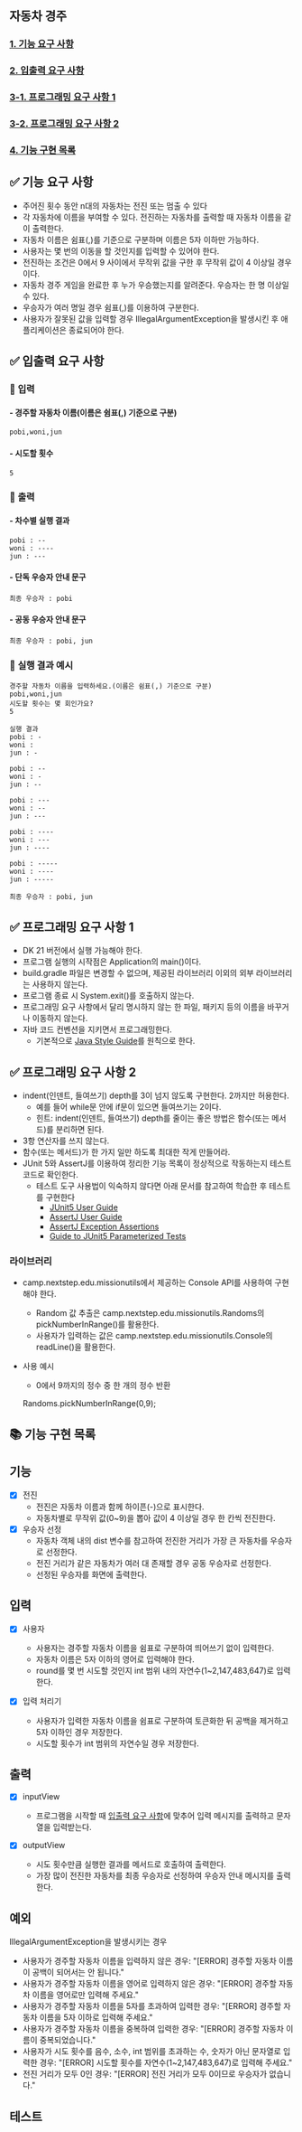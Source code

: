## 자동차 경주

### [1. 기능 요구 사항](#functional-requirements)

### [2. 입출력 요구 사항](#io-requirements)

### [3-1. 프로그래밍 요구 사항 1](#programming-requirements1)
### [3-2. 프로그래밍 요구 사항 2](#programming-requirements2)

### [4. 기능 구현 목록](#implement-list)

## ✅ 기능 요구 사항 <a id="functional-requirements"></a>

- 주어진 횟수 동안 n대의 자동차는 전진 또는 멈출 수 있다
- 각 자동차에 이름을 부여할 수 있다. 전진하는 자동차를 출력할 때 자동차 이름을 같이 출력한다.
- 자동차 이름은 쉼표(,)를 기준으로 구분하며 이름은 5자 이하만 가능하다.
- 사용자는 몇 번의 이동을 할 것인지를 입력할 수 있어야 한다.
- 전진하는 조건은 0에서 9 사이에서 무작위 값을 구한 후 무작위 값이 4 이상일 경우이다.
- 자동차 경주 게임을 완료한 후 누가 우승했는지를 알려준다. 우승자는 한 명 이상일 수 있다.
- 우승자가 여러 명일 경우 쉼표(,)를 이용하여 구분한다.
- 사용자가 잘못된 값을 입력할 경우 IllegalArgumentException을 발생시킨 후 애플리케이션은 종료되어야 한다.

## ✅ 입출력 요구 사항 <a id="functional-requirements"></a>

### 📍 **입력**

#### - 경주할 자동차 이름(이름은 쉼표(,) 기준으로 구분)
    
    pobi,woni,jun

#### - 시도할 횟수

    5

### 📍 **출력**

#### - 차수별 실행 결과

    pobi : --
    woni : ----
    jun : ---

#### - 단독 우승자 안내 문구

    최종 우승자 : pobi

#### - 공동 우승자 안내 문구
    
    최종 우승자 : pobi, jun

### 📍 **실행 결과 예시**

    경주할 자동차 이름을 입력하세요.(이름은 쉼표(,) 기준으로 구분)
    pobi,woni,jun
    시도할 횟수는 몇 회인가요?
    5
    
    실행 결과
    pobi : -
    woni :
    jun : -
    
    pobi : --
    woni : -
    jun : --
    
    pobi : ---
    woni : --
    jun : ---
    
    pobi : ----
    woni : ---
    jun : ----
    
    pobi : -----
    woni : ----
    jun : -----
    
    최종 우승자 : pobi, jun

## ✅ 프로그래밍 요구 사항 1 <a id="programming-requirements1"></a>

- DK 21 버전에서 실행 가능해야 한다.
- 프로그램 실행의 시작점은 Application의 main()이다.
- build.gradle 파일은 변경할 수 없으며, 제공된 라이브러리 이외의 외부 라이브러리는 사용하지 않는다.
- 프로그램 종료 시 System.exit()를 호출하지 않는다.
- 프로그래밍 요구 사항에서 달리 명시하지 않는 한 파일, 패키지 등의 이름을 바꾸거나 이동하지 않는다.
- 자바 코드 컨벤션을 지키면서 프로그래밍한다.
    - 기본적으로 [Java Style Guide](#https://github.com/woowacourse/woowacourse-docs/tree/main/styleguide/java)를 원칙으로 한다.

## ✅ 프로그래밍 요구 사항 2 <a id="programming-requirements2"></a>

- indent(인덴트, 들여쓰기) depth를 3이 넘지 않도록 구현한다. 2까지만 허용한다.
  - 예를 들어 while문 안에 if문이 있으면 들여쓰기는 2이다.
  - 힌트: indent(인덴트, 들여쓰기) depth를 줄이는 좋은 방법은 함수(또는 메서드)를 분리하면 된다.
- 3항 연산자를 쓰지 않는다.
- 함수(또는 메서드)가 한 가지 일만 하도록 최대한 작게 만들어라.
- JUnit 5와 AssertJ를 이용하여 정리한 기능 목록이 정상적으로 작동하는지 테스트 코드로 확인한다.
  - 테스트 도구 사용법이 익숙하지 않다면 아래 문서를 참고하여 학습한 후 테스트를 구현한다
    - [JUnit5 User Guide](#https://junit.org/junit5/docs/current/user-guide/)
    - [AssertJ User Guide](#https://assertj.github.io/doc/)
    - [AssertJ Exception Assertions](#https://www.baeldung.com/assertj-exception-assertion)
    - [Guide to JUnit5 Parameterized Tests](#https://www.baeldung.com/parameterized-tests-junit-5)

### 라이브러리

- camp.nextstep.edu.missionutils에서 제공하는 Console API를 사용하여 구현해야 한다.
    - Random 값 추출은 camp.nextstep.edu.missionutils.Randoms의 pickNumberInRange()를 활용한다.
    - 사용자가 입력하는 값은 camp.nextstep.edu.missionutils.Console의 readLine()을 활용한다.
  
- 사용 예시
    - 0에서 9까지의 정수 중 한 개의 정수 반환


    Randoms.pickNumberInRange(0,9);

## 📚 기능 구현 목록 <a id="implement-list"></a>

## 기능
  
- [x] 전진 
  - 전진은 자동차 이름과 함께 하이픈(-)으로 표시한다.
  - 자동차별로 무작위 값(0~9)을 뽑아 값이 4 이상일 경우 한 칸씩 전진한다.
- [x] 우승자 선정
  - 자동차 객체 내의 dist 변수를 참고하여 전진한 거리가 가장 큰 자동차를 우승자로 선정한다.
  - 전진 거리가 같은 자동차가 여러 대 존재할 경우 공동 우승자로 선정한다.
  - 선정된 우승자를 화면에 출력한다.


## 입력

- [x] 사용자
  - 사용자는 경주할 자동차 이름을 쉼표로 구분하여 띄어쓰기 없이 입력한다.
  - 자동차 이름은 5자 이하의 영어로 입력해야 한다.
  - round를 몇 번 시도할 것인지 int 범위 내의 자연수(1~2,147,483,647)로 입력한다.

- [x] 입력 처리기
  - 사용자가 입력한 자동차 이름을 쉼표로 구분하여 토큰화한 뒤 공백을 제거하고 5자 이하인 경우 저장한다.
  - 시도할 횟수가 int 범위의 자연수일 경우 저장한다.

## 출력

- [x] inputView
  - 프로그램을 시작할 때 [입출력 요구 사항](#-입출력-요구-사항-a-idfunctional-requirementsa)에 맞추어 입력 메시지를 출력하고 문자열을 입력받는다.

- [x] outputView
  - 시도 횟수만큼 실행한 결과를 메서드로 호출하여 출력한다.
  - 가장 많이 전진한 자동차를 최종 우승자로 선정하여 우승자 안내 메시지를 출력한다.

## 예외
IllegalArgumentException을 발생시키는 경우
- 사용자가 경주할 자동차 이름을 입력하지 않은 경우: "[ERROR] 경주할 자동차 이름이 공백이 되어서는 안 됩니다."
- 사용자가 경주할 자동차 이름을 영어로 입력하지 않은 경우: "[ERROR] 경주할 자동차 이름을 영어로만 입력해 주세요."  
- 사용자가 경주할 자동차 이름을 5자를 초과하여 입력한 경우: "[ERROR] 경주할 자동차 이름을 5자 이하로 입력해 주세요."
- 사용자가 경주할 자동차 이름을 중복하여 입력한 경우: "[ERROR] 경주할 자동차 이름이 중복되었습니다."
- 사용자가 시도 횟수를 음수, 소수, int 범위를 초과하는 수, 숫자가 아닌 문자열로 입력한 경우: "[ERROR] 시도할 횟수를 자연수(1~2,147,483,647)로 입력해 주세요."
- 전진 거리가 모두 0인 경우: "[ERROR] 전진 거리가 모두 0이므로 우승자가 없습니다."

## 테스트

